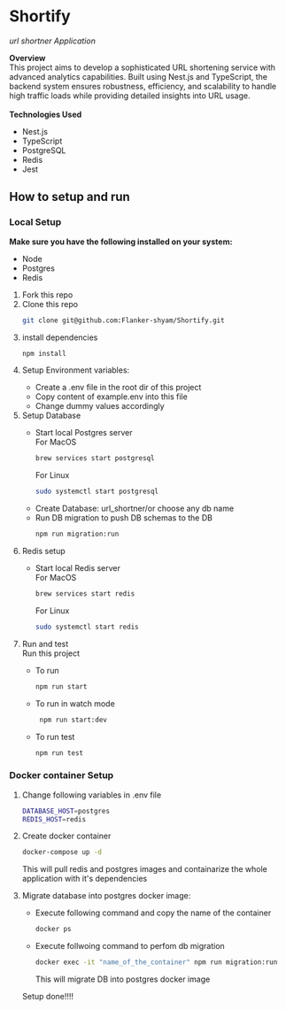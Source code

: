 <h1>Shortify</h1>
<p><em>url shortner Application</em></p>

<div>
<strong>Overview</strong><br>
This project aims to develop a sophisticated URL shortening service with advanced analytics capabilities. Built using Nest.js and TypeScript, the backend system ensures robustness, efficiency, and scalability to handle high traffic loads while providing detailed insights into URL usage.
</div>

<br>
<div>
<strong>Technologies Used</strong><br>
<ul>
<li>Nest.js</li>
<li>TypeScript</li>
<li>PostgreSQL</li>
<li>Redis</li>
<li>Jest</li>
</ul>
</div>

<div>
<h2>How to setup and run</h2>
<h3>Local Setup</h3>
<strong>Make sure you have the following installed on your system:</strong>
<ul>
  <li>Node</li>
  <li>Postgres</li>
  <li>Redis</li>
</ul>
<ol>
  <li>Fork this repo</li>
  <li>Clone this repo</li>
  
  ```bash
  git clone git@github.com:Flanker-shyam/Shortify.git
  ```
<li>install dependencies</li>

  ```bash
  npm install
  ```
<li>Setup Environment variables: </li>

<ul>
  <li>Create a .env file in the root dir of this project</li>
  <li>Copy content of example.env into this file</li>
  <li>Change dummy values accordingly</li>
</ul>

<li>Setup Database</li>
<ul>
  <li>
    Start local Postgres server<br>
    For MacOS

  ```bash
  brew services start postgresql
  ```

For Linux

 ```bash
 sudo systemctl start postgresql
 ```

  </li>
  <li>
    Create Database: url_shortner/or choose any db name
  </li>
  <li>
    Run DB migration to push DB schemas to the DB
    
  ```bash
  npm run migration:run
  ```
    
  </li>
</ul>
<li>Redis setup</li>
<ul>
 <li>
    Start local Redis server<br>
    For MacOS

  ```bash
  brew services start redis
  ```

For Linux
  ```bash
  sudo systemctl start redis
  ```
  </li>
  </ul>
  <li>Run and test</li>
 Run this project
 <ul>
   <li>To run
     
  ```bash
  npm run start
  ```
   </li>
    <li>To run in watch mode
     
  ```bash
   npm run start:dev
  ```
   </li>
    <li>To run test
     
  ```bash
  npm run test
  ```
   </li>
 </ul>
</ol>

<h3>Docker container Setup</h3>
<ol>
  <li>Change following variables in .env file

```bash
DATABASE_HOST=postgres
REDIS_HOST=redis
```
</li>

<li>
  Create docker container
  
```bash
docker-compose up -d
```
This will pull redis and postgres images and containarize the whole application with it's dependencies
</li>
<li>

Migrate database into postgres docker image:
<ul>
<li>
  Execute following command and copy the name of the container

```bash
docker ps 
```
</li>

<li>
  Execute follwoing command to perfom db migration

```bash
docker exec -it "name_of_the_container" npm run migration:run
```

This will migrate DB into postgres docker image
</li>
</ul>
</li>
Setup done!!!!
</ol>
</div>
